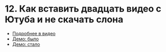 # 12. Как вставить двадцать видео с Ютуба и не скачать слона

- [Подробнее в видео](https://youtu.be/4JS70KB9GS0)
- [Демо: было](https://pepelsbey.github.io/playground/12/before.html)
- [Демо: стало](https://pepelsbey.github.io/playground/12/after.html)
